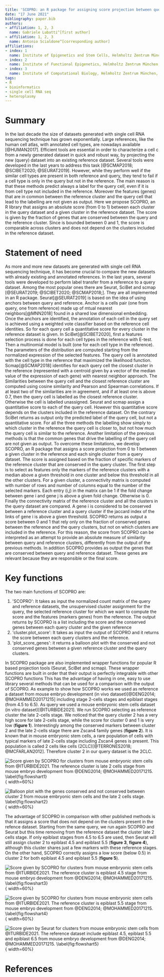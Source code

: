 ```yaml
---
title: 'SCOPRO: an R package for assigning score projection between query and reference from single-cell datasets'
date: "17 June 2021"
bibliography: paper.bib
authors:
- affiliation: 1, 2, 3
  name: Gabriele Lubatti^[first author]
- affiliation: 1, 2, 3
  name: Antonio Scialdone^[corresponding author]
affiliations:
- index: 1
  name: Institute of Epigenetics and Stem Cells, Helmholtz Zentrum München, Munich, Germany
- index: 2
  name: Institute of Functional Epigenetics, Helmholtz Zentrum München, Neuherberg, Germany
- index: 3
  name: Institute of Computational Biology, Helmholtz Zentrum München, Neuherberg, Germany
tags:
- R
- bioinformatics
- single cell RNA seq
- heteroplasmy
---
```


# Summary
In the last decade the size of datasets generated with single cell RNA sequencing technique has grown exponentially. Large references, like the human cell atlas, with annotated cell types, are nowadays available [@HUMAN2017]. 
Efficient tools are essential in order to characterize a cell c from a newly generated dataset in quick and robust way, by projecting the new (query) dataset into an existing reference dataset. 
Several tools were developed in the last years to address this task [@SCMAP2018; @SCIBET2020; @SEURAT2019]. However, while they perform well if the similar cell types are present in both reference and query, they tend to fail if a cell type is only in the query but not in the reference. The main reason is that these methods predict always a label for the query cell, even if it is from cell type not included in the reference.
Moreover the features (genes) that are in common between the reference cluster and the query cell that lead to the labelling are not given as output. 
Here we propose SCOPRO, an R library that assigns an absolute score (from 0 to 1) between each cluster in the query dataset and a given cluster in the reference dataset.  The score is given by the fraction of genes that are conserved between the query and the reference cluster.
Since is bounded between 0 and 1, the score is comparable across clusters and does not depend on the clusters included in the reference dataset. 



# Statement of need
As more and more new datasets are generated with single cell RNA sequencing technique, it has become crucial to compare the new datasets with already existing and annotated references. In the last years, several tools were developed to perform label transfer from a reference to a query dataset. 
Among the most popular ones there are Seurat, SciBet and scmap [@SEURAT2019; @SCIBET2020; @SCMAP2018;]. They are all implemented in an R package.
Seurat[@SEURAT2019] is based on the idea of using anchors between query and reference.  Anchor is a cells pair (one from query, one from reference) made up of mtual nearest neighbors[@MNN2018] found in a shared low dimensional embedding. 
Once the anchors are identified, the annotation of each cell in the query set is achieved using a weighted vote classifier based on the reference cell identities. So for each query cell a quantitative score for every cluster in the reference dataset is given.
In SciBet[@SCIBET2020], first a features selection process is done for each cell types in the reference with E-test. Then a multinomial model is built (one for each cell type in the reference). The parameters of the distribution are computed starting from the normalized expression of the selected features. The query cell is annotated with the cell type in the reference that maximized the likelihood function.
Scmap[@SCMAP2018] identifies for each query cell the closest cluster in the reference (represented with a centroid given by a vector of the median value of the expression of each gene) with nearest neighbor approach. 
The Similarities between the query cell and the closest reference cluster are computed using cosine similarity and Pearson and Spearman correlations. If at least two of the similarities are in agreement, and if at least one is above 0.7, then the query cell is labelled as the closest reference cluster. Otherwise the cell is labelled unassigned.
Seurat and scmap assign a quantitative score to each of the query cell. However this quantitative score depends on the clusters included in the reference dataset.  On the contrary SciBet returns as output only the predicted label of the query cell, but not a quantitative score. 
For all the three methods the labelling show simply to which cluster in the reference the query cell is closer to, but not how much the query cell is similar to the reference.
Another limitation of the previous methods is that the common genes that drive the labelling of the query cell are not given as output.
To overcome these limitations, we develop SCOPRO, an R package that assigns a score projection from 0 to 1 between a given cluster in the reference and each single cluster from a query dataset. The score is assigned based on the fraction of specific markers of the reference cluster that are conserved in the query cluster.
The first step is to select as features only the markers of the reference clusters with a median above a given threshold in one cluster and below this threshold in all the other clusters.
For a given cluster, a connectivity matrix is computed with number of rows and number of columns equal to the number of the selected markers. Each entry (i,j) in the matrix can be 1 if the fold change between gene i and gene j is above a given fold change. Otherwise is 0. Finally the connectivity matrix of the reference cluster and all the clusters in the query dataset are compared. A gene i is considered to be conserved between a reference cluster and a query cluster if the jaccard index of the links of gene i is above a given threshold.
SCOPRO returns as output a score between 0 and 1 that rely only on the fraction of conserved genes between the reference and the query clusters, but not on which clusters are included in the reference. For this reason, the score from SCOPRO can be interpreted as an attempt to provide an absolute measure of similarity between query and reference clusters, differently from the output of the previous methods.
In addition SCOPRO provides as output the genes that are conserved between query and reference dataset. These genes are relevant because they are responsible or the final score.


# Key functions

The two main functions of SCOPRO are:
1. 'SCOPRO': It takes as input the normalized count matrix of the query and reference datasets, the unsupervised cluster assignment for the query, the selected reference cluster for which we want to compute the score and the features (markers genes) from the reference. The output returns by SCOPRO is a list including the score and the conserved genes between each query cluster and the given reference 
2. 'cluster.plot_score': It takes as input the output of SCOPRO and it returns the score between each query clusters and the reference.
3. 'plot_score_genes': it returns a balloon plot with the conserved and not conserved genes between a given reference cluster and the query clusters. 

In SCOPRO package are also implemented wrapper functions for popular R based projection tools (Seurat, SciBet and scmap). These wrapper functions are built in order that their output is perfectly integrable with other SCOPRO functions   This has the advantage of having in one, easy to use library several methods that can be used for a comparison with the output of SCOPRO. 
As example to show how SCOPRO works we used as reference a dataset from mouse embryo development (in vivo dataset)[@DENG2014; @MOHAMMED20171215] including stage 2-cells stages and epiblast stages (from 4.5 to 6.5). As query we used a mouse embryonic stem cells dataset (in vitro dataset)[@ITURBIDE2021].
We run SCOPRO selecting as reference cluster the late 2-cells stage. 
We noticed that the query cluster 2 has a very high score for late 2-cells stage, while the score for cluster 0 and 1 is very low (**figure 1**).
Interestingly among the conserved markers between cluster 2 and the late 2-cells stage there are Zscan4 family genes (**figure 2**).  It is known that in mouse embryonic stem cells, a rare population of cells with typical markers of late 2-cells stage including Zscan4 genes is present. This population is called 2 cells like cells (2CLC)[@TERRONES2018; @MCFARLAN2012]. Therefore cluster 2 in our query dataset is the 2CLC.

![Score given by SCOPRO for clusters from mouse embryonic stem cells from @ITURBIDE2021. The reference cluster is late 2 cells stage from mouse embryo development from @DENG2014; @MOHAMMED20171215. \label{fig:flowshart1}](docs/img/paper_fig_1.png){ width=60%}

![Balloon plot with the genes conserved and not conserved between cluster 2 from mouse embryonic stem cells and the late 2 cells stage. \label{fig:flowshart2}](docs/img/paper_fig_2.png){ width=60%}

The advantage of SCOPRO in comparison with other published methods is that it assigns a score that does not depend on the clusters present in the refence dataset.
Starting from the same query, we run again SCOPRO and Seurat but this time removing from the reference dataset the cluster late 2 cells stage.
If only epiblast stages from 4.5 to 6.5 are used, then Seurat will still assign cluster 2 to epiblast 4.5 and epiblast 5.5 (**figure 3**, **figure 4**), although this cluster shares just a few markers with these reference stages.
On the other hand, SCOPRO correctly assigns a low score (below 0.5) in cluster 2 for both epiblast 4.5 and epiblast 5.5 (**figure 5**).


![Score given by SCOPRO for clusters from mouse embryonic stem cells from @ITURBIDE2021. The reference cluster is epiblast 4.5 stage from mouse embryo development from @DENG2014; @MOHAMMED20171215. \label{fig:flowshart3}](docs/img/paper_fig_3.png){ width=60%}

![Score given by SCOPRO for clusters from mouse embryonic stem cells from @ITURBIDE2021. The reference cluster is epiblast 5.5 stage from mouse embryo development from @DENG2014; @MOHAMMED20171215. \label{fig:flowshart4}](docs/img/paper_fig_4.png){ width=60%}

![Score given by Seurat for clusters from mouse embryonic stem cells from @ITURBIDE2021. The reference dataset include epiblast 4.5, epiblast 5.5 and epiblast 6.5 from mouse embryo development from @DENG2014; @MOHAMMED20171215. \label{fig:flowshart5}](docs/img/paper_fig_5.png){ width=60%}







# References


